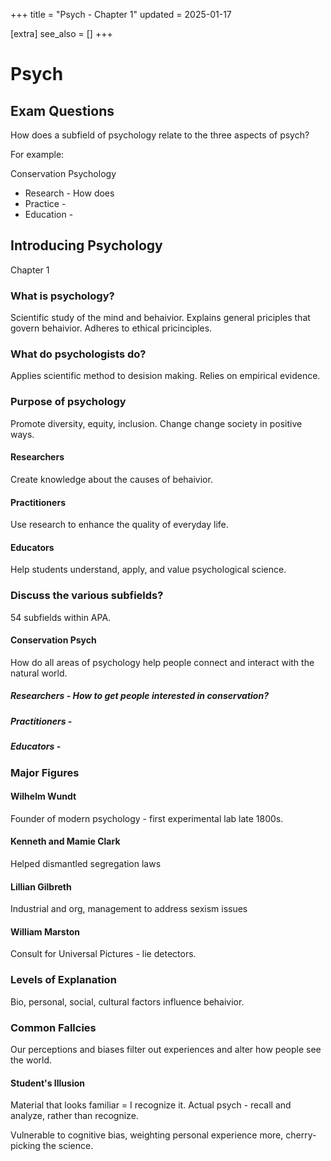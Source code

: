 +++
title = "Psych - Chapter 1"
updated = 2025-01-17

[extra]
see_also = []
+++

# Psych

## Exam Questions

How does a subfield of psychology relate to the three aspects of psych?

For example:

Conservation Psychology
- Research - How does 
- Practice - 
- Education - 

## Introducing Psychology

Chapter 1

### What is psychology?

Scientific study of the mind and behaivior. Explains general priciples that govern behaivior. Adheres to ethical pricinciples.


### What do psychologists do?

Applies scientific method to desision making. Relies on empirical evidence.


### Purpose of psychology

Promote diversity, equity, inclusion. Change change society in positive ways.


#### Researchers

Create knowledge about the causes of behaivior.

#### Practitioners

Use research to enhance the quality of everyday life.

#### Educators

Help students understand, apply, and value psychological science.

### Discuss the various subfields?

54 subfields within APA.

#### Conservation Psych

How do all areas of psychology help people connect and interact with the natural world.

##### Researchers - How to get people interested in conservation?

##### Practitioners -

##### Educators - 

### Major Figures

#### Wilhelm Wundt

Founder of modern psychology - first experimental lab late 1800s.

#### Kenneth and Mamie Clark

Helped dismantled segregation laws

#### Lillian Gilbreth

Industrial and org, management to address sexism issues

#### William Marston

Consult for Universal Pictures - lie detectors.


### Levels of Explanation

Bio, personal, social, cultural factors influence behaivior.


### Common Fallcies

Our perceptions and biases filter out experiences and alter how people see the world.

#### Student's Illusion

Material that looks familiar = I recognize it.
Actual psych - recall and analyze, rather than recognize.

Vulnerable to cognitive bias, weighting personal experience more, cherry-picking the science.